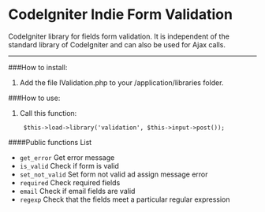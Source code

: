 CodeIgniter Indie Form Validation
=================================

CodeIgniter library for fields form validation. It is independent of the standard library of CodeIgniter and can also be used for Ajax calls.

-----

###How to install:

1. Add the file IValidation.php to your /application/libraries folder.

###How to use:

1. Call this function:

		$this->load->library('validation', $this->input->post());

####Public functions List

- `get_error` Get error message
- `is_valid` Check if form is valid
- `set_not_valid` Set form not valid ad assign message error
- `required` Check required fields
- `email` Check if email fields are valid
- `regexp` Check that the fields meet a particular regular expression




